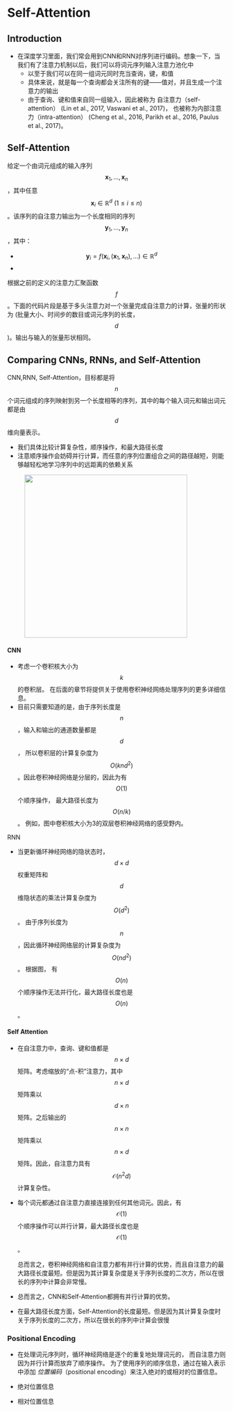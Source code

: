 # Self-Attention

## Introduction

* 在深度学习里面，我们常会用到CNN和RNN对序列进行编码。想象一下，当我们有了注意力机制以后，我们可以将词元序列输入注意力池化中
  * 以至于我们可以在同一组词元同时充当查询，键，和值
  * 具体来说，就是每一个查询都会关注所有的键——值对，并且生成一个注意力的输出
  * 由于查询、键和值来自同一组输入，因此被称为 自注意力（self-attention） (Lin et al., 2017, Vaswani et al., 2017)， 也被称为内部注意力（intra-attention） (Cheng et al., 2016, Parikh et al., 2016, Paulus et al., 2017)。

## Self-Attention

给定一个由词元组成的输入序列 $$\mathbf{x}_1, \dots, \mathbf{x}_n$$，其中任意 $$\mathbf{x}_i \in \mathbb{R}^d \ (1 \leq i \leq n)$$。该序列的自注意力输出为一个长度相同的序列 $$\mathbf{y}_1, \dots, \mathbf{y}_n$$，其中：

* $$\mathbf{y}_i = f(\mathbf{x}_i, (\mathbf{x}_1, \mathbf{x}_n), \dots) \in \mathbb{R}^d$$
*

根据之前的定义的注意力汇聚函数 $$f$$。下面的代码片段是基于多头注意力对一个张量完成自注意力的计算，张量的形状为 (批量大小、时间步的数目或词元序列的长度，$$d$$)。输出与输入的张量形状相同。

## Comparing CNNs, RNNs, and Self-Attention

CNN,RNN, Self-Attention，目标都是将$$n$$个词元组成的序列映射到另一个长度相等的序列，其中的每个输入词元和输出词元都是由$$d$$维向量表示。

* 我们具体比较计算复杂性，顺序操作，和最大路径长度
* 注意顺序操作会妨碍并行计算，而任意的序列位置组合之间的路径越短，则能够越轻松地学习序列中的远距离的依赖关系



<figure><img src="../../.gitbook/assets/Screenshot 2024-02-29 at 1.15.51 PM.png" alt="" width="375"><figcaption></figcaption></figure>

#### CNN

* 考虑一个卷积核大小为$$k$$的卷积层。 在后面的章节将提供关于使用卷积神经网络处理序列的更多详细信息。
* 目前只需要知道的是，由于序列长度是$$n$$，输入和输出的通道数量都是$$d$$， 所以卷积层的计算复杂度为$$O(knd^2)$$。因此卷积神经网络是分层的，因此为有$$O(1)$$个顺序操作， 最大路径长度为$$O(n/k)$$。 例如，图中卷积核大小为3的双层卷积神经网络的感受野内。

RNN

* 当更新循环神经网络的隐状态时， $$d \times d$$权重矩阵和$$d$$维隐状态的乘法计算复杂度为$$O(d^2)$$。 由于序列长度为$$n$$，因此循环神经网络层的计算复杂度为$$O(nd^2)$$。 根据图， 有$$O(n)$$个顺序操作无法并行化，最大路径长度也是$$O(n)$$。

#### Self Attention

* 在自注意力中，查询、键和值都是 $$n \times d$$ 矩阵。考虑缩放的“点-积”注意力，其中 $$n \times d$$ 矩阵乘以 $$d \times n$$ 矩阵。之后输出的 $$n \times n$$ 矩阵乘以 $$n \times d$$ 矩阵。因此，自注意力具有 $$\mathcal{O}(n^2 d)$$ 计算复杂性。
*   每个词元都通过自注意力直接连接到任何其他词元。因此，有 $$\mathcal{O}(1)$$ 个顺序操作可以并行计算，最大路径长度也是 $$\mathcal{O}(1)$$。

    总而言之，卷积神经网络和自注意力都有并行计算的优势，而且自注意力的最大路径长度最短。但是因为其计算复杂度是关于序列长度的二次方，所以在很长的序列中计算会非常慢。
* 总而言之，CNN和Self-Attention都拥有并行计算的优势。
* 在最大路径长度方面，Self-Attention的长度最短。但是因为其计算复杂度时关于序列长度的二次方，所以在很长的序列中计算会很慢

### Positional Encoding

* 在处理词元序列时，循环神经网络是逐个的重复地处理词元的， 而自注意力则因为并行计算而放弃了顺序操作。 为了使用序列的顺序信息，通过在输入表示中添加 _位置编码_（positional encoding）来注入绝对的或相对的位置信息。&#x20;
*   绝对位置信息


* 相对位置信息



